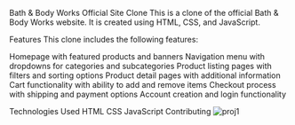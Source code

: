 Bath & Body Works Official Site Clone
This is a clone of the official Bath & Body Works website. It is created using HTML, CSS, and JavaScript.

Features
This clone includes the following features:

Homepage with featured products and banners
Navigation menu with dropdowns for categories and subcategories
Product listing pages with filters and sorting options
Product detail pages with additional information
Cart functionality with ability to add and remove items
Checkout process with shipping and payment options
Account creation and login functionality

Technologies Used
HTML
CSS
JavaScript
Contributing
![proj1](https://github.com/Itsmearun1/chemical-loss-1768/assets/112754597/04779d0c-3223-4449-82d0-241bbf526a94)

